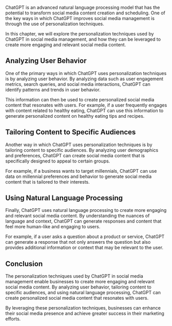 
ChatGPT is an advanced natural language processing model that has the potential to transform social media content creation and scheduling. One of the key ways in which ChatGPT improves social media management is through the use of personalization techniques.

In this chapter, we will explore the personalization techniques used by ChatGPT in social media management, and how they can be leveraged to create more engaging and relevant social media content.

Analyzing User Behavior
-----------------------

One of the primary ways in which ChatGPT uses personalization techniques is by analyzing user behavior. By analyzing data such as user engagement metrics, search queries, and social media interactions, ChatGPT can identify patterns and trends in user behavior.

This information can then be used to create personalized social media content that resonates with users. For example, if a user frequently engages with content related to healthy eating, ChatGPT can use this information to generate personalized content on healthy eating tips and recipes.

Tailoring Content to Specific Audiences
---------------------------------------

Another way in which ChatGPT uses personalization techniques is by tailoring content to specific audiences. By analyzing user demographics and preferences, ChatGPT can create social media content that is specifically designed to appeal to certain groups.

For example, if a business wants to target millennials, ChatGPT can use data on millennial preferences and behavior to generate social media content that is tailored to their interests.

Using Natural Language Processing
---------------------------------

Finally, ChatGPT uses natural language processing to create more engaging and relevant social media content. By understanding the nuances of language and context, ChatGPT can generate responses and content that feel more human-like and engaging to users.

For example, if a user asks a question about a product or service, ChatGPT can generate a response that not only answers the question but also provides additional information or context that may be relevant to the user.

Conclusion
----------

The personalization techniques used by ChatGPT in social media management enable businesses to create more engaging and relevant social media content. By analyzing user behavior, tailoring content to specific audiences, and using natural language processing, ChatGPT can create personalized social media content that resonates with users.

By leveraging these personalization techniques, businesses can enhance their social media presence and achieve greater success in their marketing efforts.
